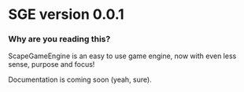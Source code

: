 # SGE version 0.0.1

### Why are you reading this?


ScapeGameEngine is an easy to use game engine, now with even less sense, purpose and focus!



Documentation is coming soon (yeah, sure).
